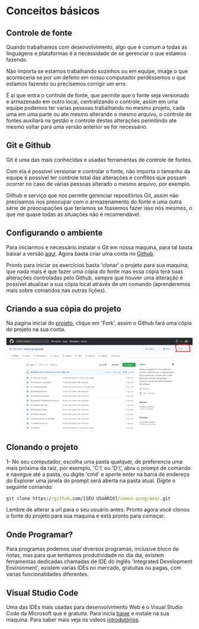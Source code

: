 # Conceitos básicos

## Controle de fonte 

Quando trabalhamos com desenvolvimento, algo que é comum a todas as linguagens e plataformas é a necessidade de se gerenciar o que estamos fazendo.

Não importa se estamos trabalhando sozinhos ou em equipe, image o que aconteceria se por um defeito em nosso computador perdêssemos o que estamos fazendo ou precisemos corrigir um erro.

É ai que entra o controle de fonte, que permite que o fonte seja versionado e armazenado em outro local, centralizando o controle, assim em uma equipe podemos ter varias pessoas trabalhando no mesmo projeto, cada uma em uma parte ou ate mesmo alterando o mesmo arquivo, o controle de fontes auxiliará na gestão e controle destas alterações permitindo ate mesmo voltar para uma versão anterior se for necessário.

## Git e Github

Git é uma das mais conhecidas e usadas ferramentas de controle de fontes.

Com ela é possível versionar e controlar o fonte, não importa o tamanho da equipe é possível ter controle total das alterações e conflitos que possam ocorrer no caso de varias pessoas alterado o mesmo arquivo, por exemplo.

Github e serviço que nos permite gerenciar repositórios Git, assim não precisamos nos preocupar com o armazenamento do fonte e uma outra série de preocupações que teríamos se fossemos fazer isso nós mesmos, o que me quase todas as situações não é recomendável.

## Configurando o ambiente 

Para iniciarmos e necessário instalar o Git em nossa maquina, para tal basta baixar a versão [aqui](https://git-scm.com/download/win).
Agora basta criar uma conta no [Github](https://github.com/join?ref_cta=Sign+up&ref_loc=header+logged+out&ref_page=%2F&source=header-home).

Pronto para iniciar os exercícios basta 'clonar' o projeto para sua maquina, que nada mais é que fazer uma cópia do fonte mas essa cópia terá suas alterações controladas pelo Github, sempre que houver uma alteração é possível atualizar a sua cópia local através de um comando (aprenderemos mais sobre comandos nas outras lições).

## Criando a sua cópia do projeto

Na pagina inicial do [projeto]( https://github.com/Dervanil/vamos-programar), clique em 'Fork', assim o Github fará uma cópia do projeto na sua conta.

![Fork Project](/03-conceitos-basicos/images/fork-project.jpg?raw=true "Fork Project")

## Clonando o projeto

1- No seu computador, escolha uma pasta qualquer, de preferencia uma mais próxima da raiz, por exemplo, 'C:\\' ou 'D:\\', abra o prompt de comando e navegue até a pasta, ou digite 'cmd' e aperte enter na barra de endereço do Explorer uma janela do prompt será aberta na pasta atual. Digite o seguinte comando:

```cmd
git clone https://github.com/[SEU USUÁRIO]/vamos-programar.git
```
Lembre de alterar a url para o seu usuário antes.
Pronto agora você clonou o fonte do projeto para sua maquina e está pronto para começar.


## Onde Programar?

Para programas podemos usar diversos programas, inclusive bloco de notas, mas para que tenhamos produtividade no dia dia, existem ferramentas dedicadas chamadas de IDE do inglês 'Integrated Development Environment', existem varias IDEs no mercado, gratuitas ou pagas, com varias funcionalidades diferentes.


## Visual Studio Code

Uma das IDEs mais usadas para desenvolvimento Web é o Visual Studio Code da Microsoft que é gratuita. Para inicia [baixe](https://code.visualstudio.com/) e instale na sua maquina. Para saber mais veja os vídeos [introdutórios](https://code.visualstudio.com/docs/getstarted/introvideos).
